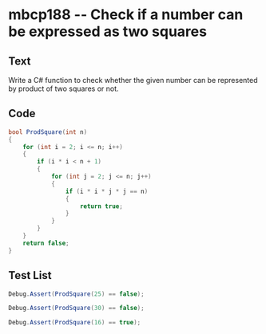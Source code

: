 # mbcp188 -- Check if a number can be expressed as two squares

## Text

Write a C# function to check whether the given number can be represented by product of two squares or not.

## Code

```csharp
bool ProdSquare(int n)  
{  
    for (int i = 2; i <= n; i++)  
    {  
        if (i * i < n + 1)  
        {  
            for (int j = 2; j <= n; j++)  
            {  
                if (i * i * j * j == n)  
                {  
                    return true;  
                }  
            }  
        }  
    }  
    return false;  
}
```

## Test List

```csharp
Debug.Assert(ProdSquare(25) == false);
```

```csharp
Debug.Assert(ProdSquare(30) == false);
```

```csharp
Debug.Assert(ProdSquare(16) == true);
```
